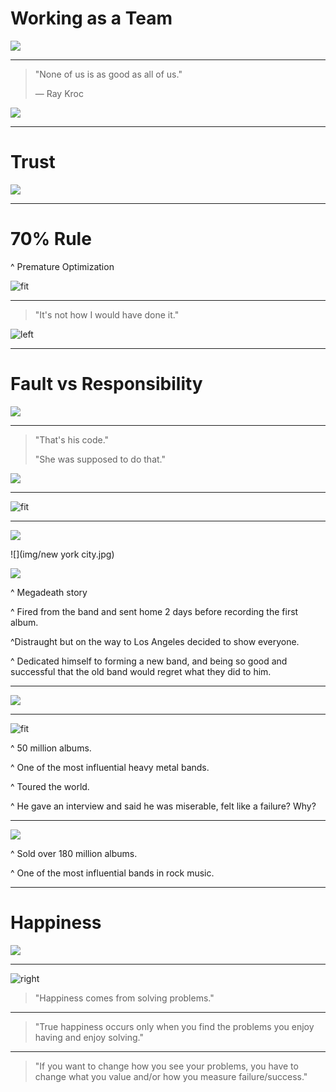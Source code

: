 # Working as a Team

![](img/Connect.jpg)

---

> "None of us is as good as all of us."
>
> — Ray Kroc

![](img/McDonalds.jpg)

---

# Trust

![](img/trust.jpg)

---

# 70% Rule

^ Premature Optimization

![fit](img/C.png)

---

> "It's not how I would have done it."

![left](img/Argument.jpg)

---

# Fault vs Responsibility

![](img/crash.jpg)

---

> "That's his code."  
>
> "She was supposed to do that."

![](img/angry.jpg)

---

![fit](img/sparrow.jpg)

---

![](img/guitar.jpg)

![](img/new york city.jpg)

![](img/bus.jpg)

^ Megadeath story

^ Fired from the band and sent home 2 days before recording the first album.

^Distraught but on the way to Los Angeles decided to show everyone.  

^ Dedicated himself to forming a new band, and being so good and successful that the old band would regret what they did to him.

---

![](img/concert.jpg)

---

![fit](img/megadeth.png)

^ 50 million albums.

^ One of the most influential heavy metal bands.

^ Toured the world.

^ He gave an interview and said he was miserable, felt like a failure?  Why?

---

![](img/metallica.jpg)

^ Sold over 180 million albums.

^ One of the most influential bands in rock music.

---

# Happiness

![](img/happiness.jpg)

---

![right](img/subtleArtCover.jpg)

> "Happiness comes from solving problems."

---

> "True happiness occurs only when you find the problems you enjoy having and enjoy solving."

---

>  "If you want to change how you see your problems, you have to change what you value and/or how you measure failure/success."

